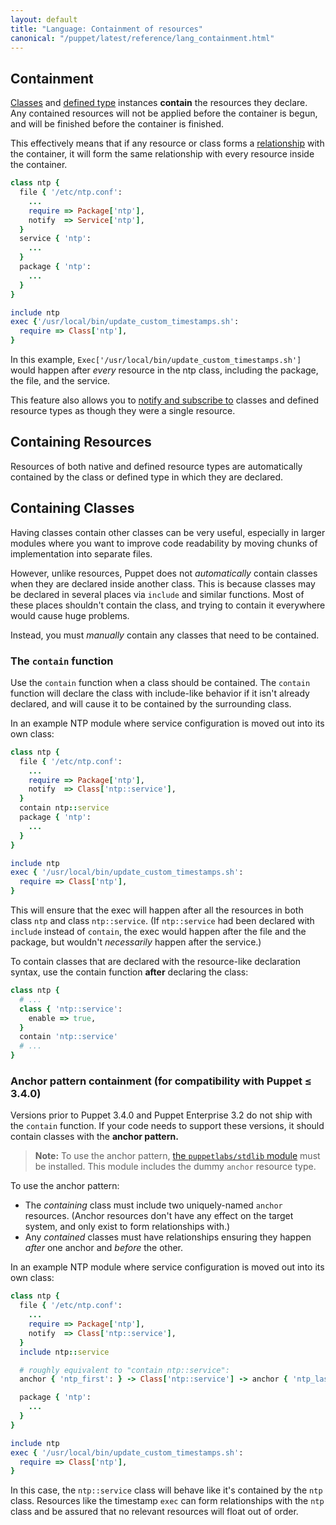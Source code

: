 ```yaml
---
layout: default
title: "Language: Containment of resources"
canonical: "/puppet/latest/reference/lang_containment.html"
---
```


[stdlib]: http://forge.puppetlabs.com/puppetlabs/stdlib
[classes]: ./lang_classes.html
[definedtype]: ./lang_defined_types.html
[relationship]: ./lang_relationships.html
[notify]: ./lang_relationships.html#refreshing-and-notification

## Containment


[Classes][] and [defined type][definedtype] instances **contain** the resources they declare. Any contained resources will not be applied before the container is begun, and will be finished before the container is finished.

This effectively means that if any resource or class forms a [relationship][] with the container, it will form the same relationship with every resource inside the container.

``` ruby
class ntp {
  file { '/etc/ntp.conf':
    ...
    require => Package['ntp'],
    notify  => Service['ntp'],
  }
  service { 'ntp':
    ...
  }
  package { 'ntp':
    ...
  }
}

include ntp
exec {'/usr/local/bin/update_custom_timestamps.sh':
  require => Class['ntp'],
}
```

In this example, `Exec['/usr/local/bin/update_custom_timestamps.sh']` would happen after _every_ resource in the ntp class, including the package, the file, and the service.

This feature also allows you to [notify and subscribe to][notify] classes and defined resource types as though they were a single resource.

## Containing Resources


Resources of both native and defined resource types are automatically contained by the class or defined type in which they are declared.


## Containing Classes

Having classes contain other classes can be very useful, especially in larger modules where you want to improve code readability by moving chunks of implementation into separate files.

However, unlike resources, Puppet does not _automatically_ contain classes when they are declared inside another class. This is because classes may be declared in several places via `include` and similar functions. Most of these places shouldn't contain the class, and trying to contain it everywhere would cause huge problems.

Instead, you must _manually_ contain any classes that need to be contained.

### The `contain` function

Use the `contain` function when a class should be contained. The `contain` function will declare the class with include-like behavior if it isn't already declared, and will cause it to be contained by the surrounding class.

In an example NTP module where service configuration is moved out into its own class:

``` ruby
class ntp {
  file { '/etc/ntp.conf':
    ...
    require => Package['ntp'],
    notify  => Class['ntp::service'],
  }
  contain ntp::service
  package { 'ntp':
    ...
  }
}

include ntp
exec { '/usr/local/bin/update_custom_timestamps.sh':
  require => Class['ntp'],
}
```

This will ensure that the exec will happen after all the resources in both class `ntp` and class `ntp::service`. (If `ntp::service` had been declared with `include` instead of `contain`, the exec would happen after the file and the package, but wouldn't _necessarily_ happen after the service.)

To contain classes that are declared with the resource-like declaration syntax, use the contain function **after** declaring the class:

``` ruby
class ntp {
  # ...
  class { 'ntp::service':
    enable => true,
  }
  contain 'ntp::service'
  # ...
}
```

### Anchor pattern containment (for compatibility with Puppet ≤ 3.4.0)

Versions prior to Puppet 3.4.0 and Puppet Enterprise 3.2 do not ship with the `contain` function. If your code needs to support these versions, it should contain classes with the **anchor pattern.**

> **Note:** To use the anchor pattern, [the `puppetlabs/stdlib` module][stdlib] must be installed. This module includes the dummy `anchor` resource type.

To use the anchor pattern:

* The _containing_ class must include two uniquely-named `anchor` resources. (Anchor resources don't have any effect on the target system, and only exist to form relationships with.)
* Any _contained_ classes must have relationships ensuring they happen _after_ one anchor and _before_ the other.

In an example NTP module where service configuration is moved out into its own class:

``` ruby
class ntp {
  file { '/etc/ntp.conf':
    ...
    require => Package['ntp'],
    notify  => Class['ntp::service'],
  }
  include ntp::service

  # roughly equivalent to "contain ntp::service":
  anchor { 'ntp_first': } -> Class['ntp::service'] -> anchor { 'ntp_last': }

  package { 'ntp':
    ...
  }
}

include ntp
exec { '/usr/local/bin/update_custom_timestamps.sh':
  require => Class['ntp'],
}
```

In this case, the `ntp::service` class will behave like it's contained by the `ntp` class. Resources like the timestamp `exec` can form relationships with the `ntp` class and be assured that no relevant resources will float out of order.

